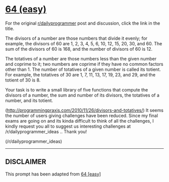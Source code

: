 # [64 (easy)](https://www.reddit.com/r/dailyprogrammer/comments/uzx8b/6132012_challenge_64_easy/)

For the original [r/dailyprogrammer](https://www.reddit.com/r/dailyprogrammer/) post and discussion, click the link in the title.

The divisors of a number are those numbers that divide it evenly; for example, the divisors of 60 are 1, 2, 3, 4, 5, 6, 10, 12, 15, 20, 30, and 60. The sum of the divisors of 60 is 168, and the number of divisors of 60 is 12.

The totatives of a number are those numbers less than the given number and coprime to it; two numbers are coprime if they have no common factors other than 1. The number of totatives of a given number is called its totient. For example, the totatives of 30 are 1, 7, 11, 13, 17, 19, 23, and 29, and the totient of 30 is 8.

Your task is to write a small library of five functions that compute the divisors of a number, the sum and number of its divisors, the totatives of a number, and its totient.

(http://programmingpraxis.com/2010/11/26/divisors-and-totatives/)
It seems the number of users giving challenges have been reduced. Since my final exams are going on and its kinda difficult to think of all the challenges, I kindly request you all to suggest us interesting challenges at /r/dailyprogrammer_ideas .. Thank you!

(/r/dailyprogrammer_ideas)

----
## **DISCLAIMER**
This prompt has been adapted from [64 [easy]](https://www.reddit.com/r/dailyprogrammer/comments/uzx8b/6132012_challenge_64_easy/
)
